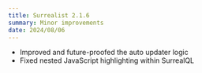 ```yaml
---
title: Surrealist 2.1.6
summary: Minor improvements
date: 2024/08/06
---
```


- Improved and future-proofed the auto updater logic
- Fixed nested JavaScript highlighting within SurrealQL